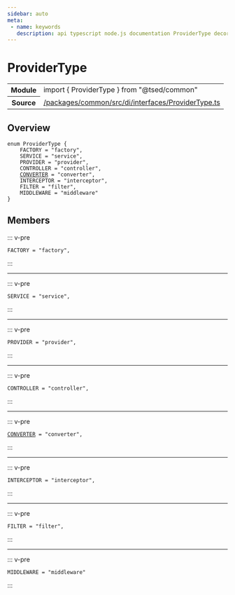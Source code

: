 ```yaml
---
sidebar: auto
meta:
 - name: keywords
   description: api typescript node.js documentation ProviderType decorator
---
```

# ProviderType <Badge text="Decorator" type="decorator"/>
<!-- Summary -->
<section class="symbol-info"><table class="is-full-width"><tbody><tr><th>Module</th><td><div class="lang-typescript"><span class="token keyword">import</span> { ProviderType }&nbsp;<span class="token keyword">from</span>&nbsp;<span class="token string">"@tsed/common"</span></div></td></tr><tr><th>Source</th><td><a href="https://github.com/Romakita/ts-express-decorators/blob/v4.31.9/packages/common/src/di/interfaces/ProviderType.ts#L0-L0">/packages/common/src/di/interfaces/ProviderType.ts</a></td></tr></tbody></table></section>

<!-- Overview -->
## Overview


<pre><code class="typescript-lang "><span class="token keyword">enum</span> ProviderType <span class="token punctuation">{</span>
    FACTORY<span class="token punctuation"> = </span><span class="token string">"factory"</span><span class="token punctuation">,</span>
    SERVICE<span class="token punctuation"> = </span><span class="token string">"service"</span><span class="token punctuation">,</span>
    PROVIDER<span class="token punctuation"> = </span><span class="token string">"provider"</span><span class="token punctuation">,</span>
    CONTROLLER<span class="token punctuation"> = </span><span class="token string">"controller"</span><span class="token punctuation">,</span>
    <a href="/api/common/converters/constants/CONVERTER.html"><span class="token">CONVERTER</span></a><span class="token punctuation"> = </span><span class="token string">"converter"</span><span class="token punctuation">,</span>
    INTERCEPTOR<span class="token punctuation"> = </span><span class="token string">"interceptor"</span><span class="token punctuation">,</span>
    FILTER<span class="token punctuation"> = </span><span class="token string">"filter"</span><span class="token punctuation">,</span>
    MIDDLEWARE<span class="token punctuation"> = </span><span class="token string">"middleware"</span>
<span class="token punctuation">}</span></code></pre>



<!-- Members -->




## Members


::: v-pre

<div class="method-overview">
<pre><code class="typescript-lang ">FACTORY<span class="token punctuation"> = </span><span class="token string">"factory"</span><span class="token punctuation">,</span></code></pre>

</div>



:::



***



::: v-pre

<div class="method-overview">
<pre><code class="typescript-lang ">SERVICE<span class="token punctuation"> = </span><span class="token string">"service"</span><span class="token punctuation">,</span></code></pre>

</div>



:::



***



::: v-pre

<div class="method-overview">
<pre><code class="typescript-lang ">PROVIDER<span class="token punctuation"> = </span><span class="token string">"provider"</span><span class="token punctuation">,</span></code></pre>

</div>



:::



***



::: v-pre

<div class="method-overview">
<pre><code class="typescript-lang ">CONTROLLER<span class="token punctuation"> = </span><span class="token string">"controller"</span><span class="token punctuation">,</span></code></pre>

</div>



:::



***



::: v-pre

<div class="method-overview">
<pre><code class="typescript-lang "><a href="/api/common/converters/constants/CONVERTER.html"><span class="token">CONVERTER</span></a><span class="token punctuation"> = </span><span class="token string">"converter"</span><span class="token punctuation">,</span></code></pre>

</div>



:::



***



::: v-pre

<div class="method-overview">
<pre><code class="typescript-lang ">INTERCEPTOR<span class="token punctuation"> = </span><span class="token string">"interceptor"</span><span class="token punctuation">,</span></code></pre>

</div>



:::



***



::: v-pre

<div class="method-overview">
<pre><code class="typescript-lang ">FILTER<span class="token punctuation"> = </span><span class="token string">"filter"</span><span class="token punctuation">,</span></code></pre>

</div>



:::



***



::: v-pre

<div class="method-overview">
<pre><code class="typescript-lang ">MIDDLEWARE<span class="token punctuation"> = </span><span class="token string">"middleware"</span></code></pre>

</div>



:::
